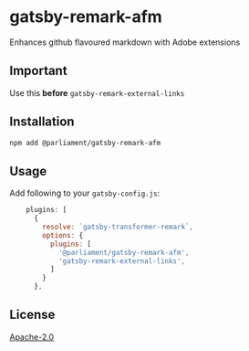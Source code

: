 # gatsby-remark-afm

Enhances github flavoured markdown with Adobe extensions

## Important

Use this **before** `gatsby-remark-external-links`

## Installation

```bash
npm add @parliament/gatsby-remark-afm
```

## Usage

Add following to your `gatsby-config.js`:

```js
    plugins: [
      {
        resolve: `gatsby-transformer-remark`,
        options: {
          plugins: [
            '@parliament/gatsby-remark-afm',
            'gatsby-remark-external-links',
          ]
        }
      },
```

## License

[Apache-2.0](LICENSE)
